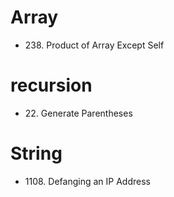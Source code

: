 # Array
* 238\. Product of Array Except Self

# recursion
* 22\. Generate Parentheses

# String
* 1108\. Defanging an IP Address